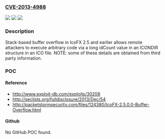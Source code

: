 ### [CVE-2013-4988](https://cve.mitre.org/cgi-bin/cvename.cgi?name=CVE-2013-4988)
![](https://img.shields.io/static/v1?label=Product&message=n%2Fa&color=blue)
![](https://img.shields.io/static/v1?label=Version&message=n%2Fa&color=blue)
![](https://img.shields.io/static/v1?label=Vulnerability&message=n%2Fa&color=brighgreen)

### Description

Stack-based buffer overflow in IcoFX 2.5 and earlier allows remote attackers to execute arbitrary code via a long idCount value in an ICONDIR structure in an ICO file.  NOTE: some of these details are obtained from third party information.

### POC

#### Reference
- http://www.exploit-db.com/exploits/30208
- http://seclists.org/fulldisclosure/2013/Dec/54
- http://packetstormsecurity.com/files/124380/IcoFX-2.5.0.0-Buffer-Overflow.html

#### Github
No GitHub POC found.

